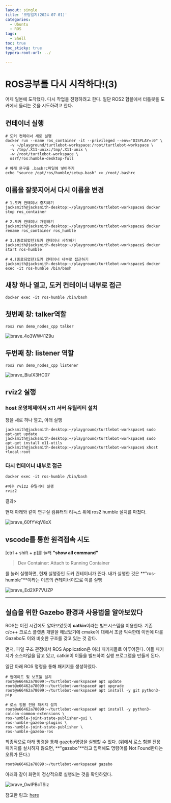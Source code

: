 ```yaml
---
layout: single
title: '코딩일지(2024-07-01)'
categories:
  - Ubuntu
  - ROS
tags:
  - Shell
toc: true
toc_sticky: true
typora-root-url: ../

---
```








# ROS공부를 다시 시작하다!(3)

어제 일본에 도착했다. 다시 작업을 진행하려고 한다. 일단 ROS2 험블에서 터틀봇을 도커에서 돌리는 것을 시도하려고 한다.



## 컨테이너 실행

```shell
# 도커 컨테이너 새로 실행
docker run --name ros_container -it --privileged --env="DISPLAY=:0" \
  -v ~/playground/turtlebot-workspace:/root/turtlebot-workspace \
  -v /tmp/.X11-unix:/tmp/.X11-unix \
  -w /root/turtlebot-workspace \
  osrf/ros:humble-desktop-full

# 아래 문구를 .bashrc파일에 넣어주기
echo "source /opt/ros/humble/setup.bash" >> /root/.bashrc
```



## 이름을 잘못지어서 다시 이름을 변경

```shell
# 1.도커 컨테이너 중지하기
jacksmith@jacksmith-desktop:~/playground/turtlebot-workspace$ docker stop ros_container

# 2.도커 컨테이너 개명하기
jacksmith@jacksmith-desktop:~/playground/turtlebot-workspace$ docker rename ros_container ros_humble

# 3.(종료되었던)도커 컨테이너 시작하기
jacksmith@jacksmith-desktop:~/playground/turtlebot-workspace$ docker start ros-humble

# 4.(종료되었던)도커 컨테이너 내부로 접근하기
jacksmith@jacksmith-desktop:~/playground/turtlebot-workspace$ docker exec -it ros-humble /bin/bash
```





## 새창 하나 열고, 도커 컨테이너 내부로 접근

```shell
docker exec -it ros-humble /bin/bash
```





## 첫번째 창: talker역할

```shell
ros2 run demo_nodes_cpp talker
```

![brave_4o3WW41Z9u](/images/2024-07-01-codinglog(118)/brave_4o3WW41Z9u.webp)





## 두번째 창: listener 역할

```
ros2 run demo_nodes_cpp listener
```

![brave_BiuIX3HC07](/images/2024-07-01-codinglog(118)/brave_BiuIX3HC07.webp)



## rviz2 실행

### host 운영체제에서 x11 서버 유틸리티 설치

창을 새로 하나 열고, 아래 실행

```shell
jacksmith@jacksmith-desktop:~/playground/turtlebot-workspace$ sudo apt-get update
jacksmith@jacksmith-desktop:~/playground/turtlebot-workspace$ sudo apt-get install x11-utils
jacksmith@jacksmith-desktop:~/playground/turtlebot-workspace$ xhost +local:root
```



### 다시 컨테이너 내부로 접근

```shell
docker exec -it ros-humble /bin/bash

#이후 rviz2 유틸리티 실행
rviz2
```



결과>

현재 아래와 같이 연구실 컴퓨터의 리눅스 위에 ros2 humble 설치를 마쳤다.

![brave_60fYVqV8xX](/images/2024-07-01-codinglog(118)/brave_60fYVqV8xX.webp)



## vscode를 통한 원격접속 시도

[ctrl + shift + p]를 눌러 **"show all command"**

>Dev Container: Attach to Running Container

를 눌러 실행하면, 현재 실행중인 도커 컨테이너가 뜬다. 내가 실행한 것은 **"ros-humble"**이라는 이름의 컨테이너이므로 이를 실행

![brave_Ed2XP7VUZP](/images/2024-07-01-codinglog(118)/brave_Ed2XP7VUZP.webp)



<hr>



##  실습을 위한 Gazebo 환경과 사용법을 알아보았다

ROS는 이전 시간에도 알아보았듯이 **catkin**이라는 빌드시스템을 이용한다. 기존 c/c++ 크로스 플랫폼 개발을 해보았기에 cmake에 대해서 조금 익숙한데 이번에 다룰 Gazebo도 이와 비슷한 구조를 갖고 있는 것 같다.

먼저, 파일 구조 관점에서 ROS Application은 여러 패키지들로 이루어진다. 이들 패키지가 소스파일을 담고 있고, catkin이 이들을 빌드하여 실행 프로그램을 만들게 된다.

일단 아래 ROS 명령을 통해 패키지를 생성하였다.

```shell
# 업데이트 및 보조툴 설치
root@e66462a78099:~/turtlebot-workspace# apt update
root@e66462a78099:~/turtlebot-workspace# apt upgrade
root@e66462a78099:~/turtlebot-workspace# apt install -y git python3-pip

# 로스 험블 전용 패키지 설치
root@e66462a78099:~/turtlebot-workspace# apt install -y python3-colcon-common-extensions \
ros-humble-joint-state-publisher-gui \
ros-humble-gazebo-plugins \
ros-humble-joint-state-publisher \
ros-humble-gazebo-ros
```

최종적으로 아래 명령을 통해 gazebo명령을 실행할 수 있다. (위에서 로스 험블 전용 패키지를 설치하지 않으면, **"gazebo"**라고 입력해도 명령어를 Not Found한다는 오류가 뜬다.)

```shell
root@e66462a78099:~/turtlebot-workspace# gazebo
```



아래와 같이 화면이 정상적으로 실행되는 것을 확인하였다.

![brave_0wIPBcTSiz](/images/2024-07-01-codinglog(118)/brave_0wIPBcTSiz.webp)

참고한 링크: [here](https://with-rl.tistory.com/entry/Windows%EC%97%90%EC%84%9C-Docker%EB%A5%BC-%EC%9D%B4%EC%9A%A9%ED%95%B4-ROS2-Gazebo-%EC%84%A4%EC%B9%98%ED%95%98%EA%B8%B0)
